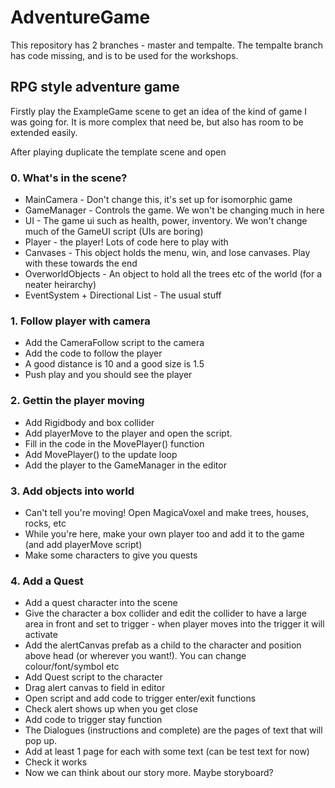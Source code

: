 # AdventureGame

This repository has 2 branches - master and tempalte. The tempalte branch has code missing, and is to be used for the workshops.

## RPG style adventure game

Firstly play the ExampleGame scene to get an idea of the kind of game I was going for. It is more complex that need be, but also has room to be extended easily.

After playing duplicate the template scene and open

### 0. What's in the scene?
- MainCamera - Don't change this, it's set up for isomorphic game
- GameManager - Controls the game. We won't be changing much in here
- UI - The game ui such as health, power, inventory. We won't change much of the GameUI script (UIs are boring)
- Player - the player! Lots of code here to play with
- Canvases - This object holds the menu, win, and lose canvases. Play with these towards the end
- OverworldObjects - An object to hold all the trees etc of the world (for a neater heirarchy)
- EventSystem + Directional List - The usual stuff

### 1. Follow player with camera
- Add the CameraFollow script to the camera
- Add the code to follow the player
- A good distance is 10 and a good size is 1.5
- Push play and you should see the player

### 2. Gettin the player moving
- Add Rigidbody and box collider
- Add playerMove to the player and open the script.
- Fill in the code in the MovePlayer() function
- Add MovePlayer() to the update loop
- Add the player to the GameManager in the editor

### 3. Add objects into world
- Can't tell you're moving! Open MagicaVoxel and make trees, houses, rocks, etc
- While you're here, make your own player too and add it to the game (and add playerMove script)
- Make some characters to give you quests

### 4. Add a Quest
- Add a quest character into the scene
- Give the character a box collider and edit the collider to have a large area in front and set to trigger - when player moves into the trigger it will activate
- Add the alertCanvas prefab as a child to the character and position above head (or wherever you want!). You can change colour/font/symbol etc
- Add Quest script to the character
- Drag alert canvas to field in editor
- Open script and add code to trigger enter/exit functions
- Check alert shows up when you get close
- Add code to trigger stay function 
- The Dialogues (instructions and complete) are the pages of text that will pop up.
- Add at least 1 page for each with some text (can be test text for now)
- Check it works
- Now we can think about our story more. Maybe storyboard?
